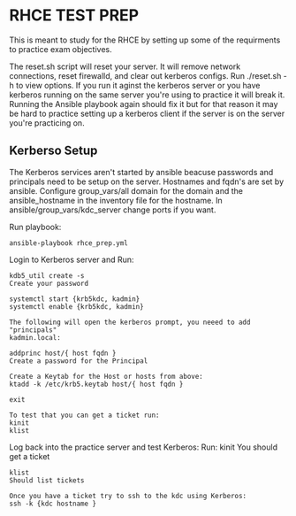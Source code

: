RHCE TEST PREP
======
This is meant to study for the RHCE by setting up some of the requirments to practice exam objectives.

The reset.sh script will reset your server.  It will remove network connections, reset firewalld, and clear out kerberos configs.  Run ./reset.sh -h to view options.  If you run it aginst the kerberos server or you have kerberos running on the same server you're using to practice it will break it.  Running the Ansible playbook again should fix it but for that reason it may be hard to practice setting up a kerberos client if the server is on the server you're practicing on.

Kerberso Setup
------
The Kerberos services aren't started by ansible beacuse passwords and principals need to be setup on the server.
Hostnames and fqdn's are set by ansible.  Configure group_vars/all domain for the domain and the ansible_hostname in the inventory file for the hostname.
In ansible/group_vars/kdc_server change ports if you want.
    
Run playbook:
    
    ansible-playbook rhce_prep.yml

Login to Kerberos server and Run:

    kdb5_util create -s
    Create your password
        
    systemctl start {krb5kdc, kadmin}
    systemctl enable {krb5kdc, kadmin}
    
    The following will open the kerberos prompt, you neeed to add "principals"
    kadmin.local:
        
    addprinc host/{ host fqdn }
    Create a password for the Principal
        
    Create a Keytab for the Host or hosts from above:
    ktadd -k /etc/krb5.keytab host/{ host fqdn }
        
    exit

    To test that you can get a ticket run:
    kinit
    klist
        
Log back into the practice server and test Kerberos:
    Run:
    kinit
    You should get a ticket
        
    klist
    Should list tickets
        
    Once you have a ticket try to ssh to the kdc using Kerberos:
    ssh -k {kdc hostname }
